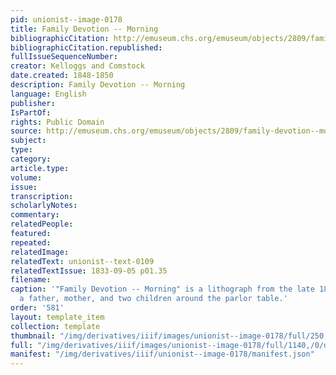 ```yaml
---
pid: unionist--image-0178
title: Family Devotion -- Morning
bibliographicCitation: http://emuseum.chs.org/emuseum/objects/2809/family-devotion--morning?#
bibliographicCitation.republished: 
fullIssueSequenceNumber: 
creator: Kelloggs and Comstock
date.created: 1848-1850
description: Family Devotion -- Morning
language: English
publisher: 
IsPartOf: 
rights: Public Domain
source: http://emuseum.chs.org/emuseum/objects/2809/family-devotion--morning?#
subject: 
type: 
category: 
article.type: 
volume: 
issue: 
transcription: 
scholarlyNotes: 
commentary: 
relatedPeople: 
featured: 
repeated: 
relatedImage: 
relatedText: unionist--text-0109
relatedTextIssue: 1833-09-05 p01.35
filename: 
caption: '"Family Devotion -- Morning" is a lithograph from the late 1840s, portraying
  a father, mother, and two children around the parlor table.'
order: '581'
layout: template_item
collection: template
thumbnail: "/img/derivatives/iiif/images/unionist--image-0178/full/250,/0/default.jpg"
full: "/img/derivatives/iiif/images/unionist--image-0178/full/1140,/0/default.jpg"
manifest: "/img/derivatives/iiif/unionist--image-0178/manifest.json"
---
```

